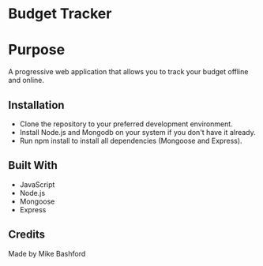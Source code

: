 # Budget Tracker

# Purpose

A progressive web application that allows you to track your budget offline and online.

## Installation

- Clone the repository to your preferred development environment.
- Install Node.js and Mongodb on your system if you don't have it already.
- Run npm install to install all dependencies (Mongoose and Express).

## Built With

- JavaScript
- Node.js
- Mongoose
- Express

## Credits

Made by Mike Bashford
